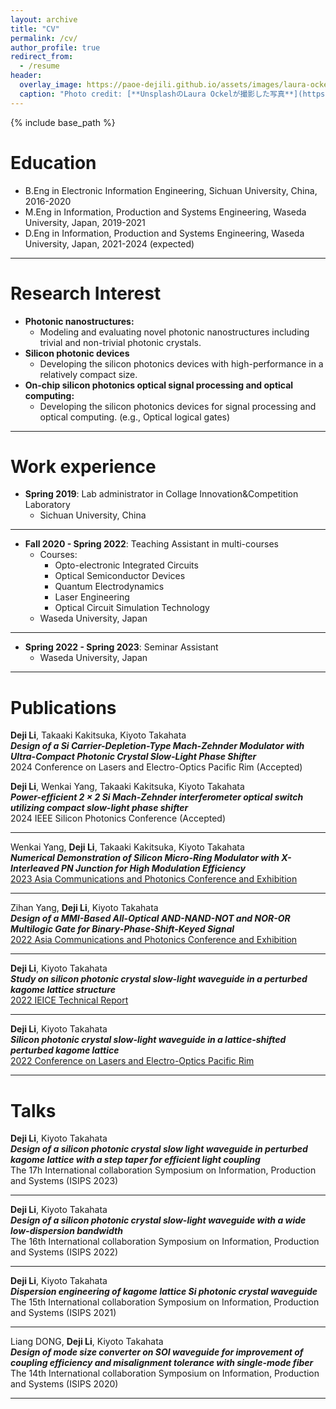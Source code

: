 ```yaml
---
layout: archive
title: "CV"
permalink: /cv/
author_profile: true
redirect_from:
  - /resume
header:
  overlay_image: https://paoe-dejili.github.io/assets/images/laura-ockel-qOx9KsvpqcM-unsplash.jpg
  caption: "Photo credit: [**UnsplashのLaura Ockelが撮影した写真**](https://unsplash.com/ja/%E5%86%99%E7%9C%9F/qOx9KsvpqcM)"  
---
```


{% include base_path %}

Education
======
* B.Eng in Electronic Information Engineering, Sichuan University, China, 2016-2020
* M.Eng in Information, Production and Systems Engineering, Waseda University, Japan, 2019-2021
* D.Eng in Information, Production and Systems Engineering, Waseda University, Japan, 2021-2024 (expected)

***

Research Interest
======
* **Photonic nanostructures:**          
  * Modeling and evaluating novel photonic nanostructures including trivial and non-trivial photonic crystals.
* **Silicon photonic devices**         
  * Developing the silicon photonics devices with high-performance in a relatively compact size.          
* **On-chip silicon photonics optical signal processing and optical computing:**         
  * Developing the silicon photonics devices for signal processing and optical computing. (e.g., Optical logical gates)          
<!-- * Silicon photonic devices: -->
  <!-- * Developing and analyzing high-performance on-chip optoelectronic devices. -->
  
***

Work experience
======
* **Spring 2019**: Lab administrator in Collage Innovation&Competition Laboratory
  * Sichuan University, China
  <!-- * Duties included: Experiment equipment maintenance, CNC and 3D printing safety management and operation instructions, and PCB design and 3D modeling instructions -->

***

* **Fall 2020 - Spring 2022**: Teaching Assistant in multi-courses
  * Courses: 
    * Opto-electronic Integrated Circuits
    * Optical Semiconductor Devices
    * Quantum Electrodynamics
    * Laser Engineering
    * Optical Circuit Simulation Technology
  * Waseda University, Japan
  <!-- * Duties included: Handling homework and reports, tracking student attendance, and Q&A after class -->

***

* **Spring 2022 - Spring 2023**: Seminar Assistant
  * Waseda University, Japan
  <!-- * Duties included: Hosting the seminar, providing suggestions, and giving questions -->
  

***

Publications
======

**Deji Li**, Takaaki Kakitsuka, Kiyoto Takahata          
***Design of a Si Carrier-Depletion-Type Mach-Zehnder Modulator with Ultra-Compact Photonic Crystal Slow-Light Phase Shifter***          
2024 Conference on Lasers and Electro-Optics Pacific Rim (Accepted)          

**Deji Li**, Wenkai Yang, Takaaki Kakitsuka, Kiyoto Takahata          
***Power-efficient 2 × 2 Si Mach-Zehnder interferometer optical switch utilizing compact slow-light phase shifter***          
2024 IEEE Silicon Photonics Conference (Accepted)          

***

Wenkai Yang, **Deji Li**, Takaaki Kakitsuka, Kiyoto Takahata          
***Numerical Demonstration of Silicon Micro-Ring Modulator with X-Interleaved PN Junction for High Modulation Efficiency***          
[2023 Asia Communications and Photonics Conference and Exhibition](https://ieeexplore.ieee.org/abstract/document/10369178)          

***

Zihan Yang, **Deji Li**, Kiyoto Takahata          
***Design of a MMI-Based All-Optical AND-NAND-NOT and NOR-OR Multilogic Gate for Binary-Phase-Shift-Keyed Signal***          
[2022 Asia Communications and Photonics Conference and Exhibition](https://ieeexplore.ieee.org/abstract/document/10088751)          

***

**Deji Li**, Kiyoto Takahata          
***Study on silicon photonic crystal slow-light waveguide in a perturbed kagome lattice structure***          
[2022 IEICE Technical Report](https://ken.ieice.org/ken/paper/20221021GCN2/eng/)          

***

**Deji Li**, Kiyoto Takahata          
***Silicon photonic crystal slow-light waveguide in a lattice-shifted perturbed kagome lattice***          
[2022 Conference on Lasers and Electro-Optics Pacific Rim](https://opg.optica.org/abstract.cfm?uri=CLEOPR-2022-P_CTu8_04)          

***

Talks
======

**Deji Li**, Kiyoto Takahata          
***Design of a silicon photonic crystal slow light waveguide in perturbed kagome lattice with a step taper for efficient light coupling***          
The 17h International collaboration Symposium on Information, Production and Systems (ISIPS 2023)          

***

**Deji Li**, Kiyoto Takahata          
***Design of a silicon photonic crystal slow-light waveguide with a wide low-dispersion bandwidth***          
The 16th International collaboration Symposium on Information, Production and Systems (ISIPS 2022)          

***

**Deji Li**, Kiyoto Takahata          
***Dispersion engineering of kagome lattice Si photonic crystal waveguide***          
The 15th International collaboration Symposium on Information, Production and Systems (ISIPS 2021)          

***

Liang DONG, **Deji Li**, Kiyoto Takahata          
***Design of mode size converter on SOI waveguide for improvement of coupling efficiency and misalignment tolerance with single-mode fiber***          
The 14th International collaboration Symposium on Information, Production and Systems (ISIPS 2020)          

***


<!-- Technical Proficiencies
====== -->
<!-- * Electronic Engineering
  * PCB design farbrication and test. 
  * Microprocessor-related programs and peripheral circuit design.
* Photonics and Optoelectronics
  * Sub-skill 2.1
  * Sub-skill 2.2 -->
<!-- * For personal hobbies:
  * PCB design, farbrication, and test. 
  * Microprocessor and FPGA-related programing (C, Verilog) and peripheral circuit design.
  * 3D structure modeling and 3D-printing
* For academic research:
  * Programming languages: Matlab, Python, C
  * Academic software: COMSOL Multiphysics, Lumerical, Rsoft, MIT MEEP (MPB)
  * Platforms: Linux (Ubuntu and Centos): Building environment for multi-user remote access
* Great insterest in solving problems not only in academic research but also in daily life
  * I am not an expert in any specific programming language. To solve the problem, I am willing to use but not limited to programming languages such as C, C++, Python, Verilog, and Matlab -->
